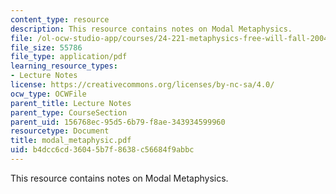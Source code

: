 ```yaml
---
content_type: resource
description: This resource contains notes on Modal Metaphysics.
file: /ol-ocw-studio-app/courses/24-221-metaphysics-free-will-fall-2004/b4dcc6cd36045b7f8638c56684f9abbc_modal_metaphysic.pdf
file_size: 55786
file_type: application/pdf
learning_resource_types:
- Lecture Notes
license: https://creativecommons.org/licenses/by-nc-sa/4.0/
ocw_type: OCWFile
parent_title: Lecture Notes
parent_type: CourseSection
parent_uid: 156768ec-95d5-6b79-f8ae-343934599960
resourcetype: Document
title: modal_metaphysic.pdf
uid: b4dcc6cd-3604-5b7f-8638-c56684f9abbc
---
```

This resource contains notes on Modal Metaphysics.